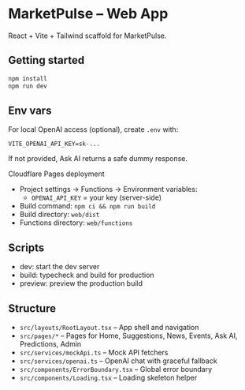 # MarketPulse – Web App

React + Vite + Tailwind scaffold for MarketPulse.

## Getting started

```bash
npm install
npm run dev
```

## Env vars

For local OpenAI access (optional), create `.env` with:

```
VITE_OPENAI_API_KEY=sk-...
```

If not provided, Ask AI returns a safe dummy response.

Cloudflare Pages deployment
- Project settings → Functions → Environment variables:
  - `OPENAI_API_KEY` = your key (server-side)
- Build command: `npm ci && npm run build`
- Build directory: `web/dist`
- Functions directory: `web/functions`

## Scripts

- dev: start the dev server
- build: typecheck and build for production
- preview: preview the production build

## Structure

- `src/layouts/RootLayout.tsx` – App shell and navigation
- `src/pages/*` – Pages for Home, Suggestions, News, Events, Ask AI, Predictions, Admin
- `src/services/mockApi.ts` – Mock API fetchers
- `src/services/openai.ts` – OpenAI chat with graceful fallback
- `src/components/ErrorBoundary.tsx` – Global error boundary
- `src/components/Loading.tsx` – Loading skeleton helper
